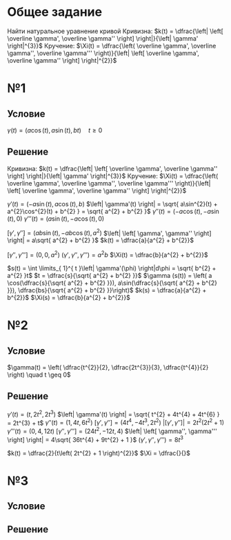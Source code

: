 # Общее задание
Найти натуральное уравнение кривой
Кривизна:
	$k(t) = \dfrac{\left| \left[ \overline \gamma', \overline \gamma'' \right] \right|}{\left| \gamma' \right|^{3}}$
Кручение:
	$\Xi(t) = \dfrac{\left( \overline \gamma', \overline \gamma'', \overline \gamma''' \right)}{\left| \left[ \overline \gamma', \overline \gamma'' \right] \right|^{2}}$
# №1
## Условие
$\gamma(t) = \left( a\cos(t), a\sin (t), bt \right) \quad t \geq 0$
## Решение
Кривизна:
	$k(t) = \dfrac{\left| \left[ \overline \gamma', \overline \gamma'' \right] \right|}{\left| \gamma' \right|^{3}}$
Кручение:
	$\Xi(t) = \dfrac{\left( \overline \gamma', \overline \gamma'', \overline \gamma''' \right)}{\left| \left[ \overline \gamma', \overline \gamma'' \right] \right|^{2}}$

$\gamma'(t) = \left( -a\sin(t), a\cos(t), b \right)$
$\left| \gamma'(t) \right| = \sqrt{ a\sin^{2}(t) + a^{2}\cos^{2}(t) + b^{2} } = \sqrt{ a^{2} + b^{2} }$
$\gamma''(t) = \left( -a\cos(t), -a\sin(t), 0 \right)$
$\gamma'''(t) = \left( a\sin(t), -a\cos(t), 0  \right)$

$\left[ \gamma', \gamma'' \right] = \left( ab\sin(t), -ab\cos(t), a^{2} \right)$
$\left| \left[ \gamma', \gamma'' \right] \right| = a\sqrt{ a^{2} + b^{2} }$
$k(t) = \dfrac{a}{a^{2} + b^{2}}$

$\left[ \gamma'', \gamma''' \right] = \left( 0, 0, a^{2} \right)$
$\left( \gamma', \gamma'', \gamma''' \right) = a^{2}b$
$\Xi(t) = \dfrac{b}{a^{2} + b^{2}}$

$s(t) = \int \limits_{ 1}^{ t }\left| \gamma'(\phi) \right|d\phi = \sqrt{ b^{2} + a^{2} }t$
$t = \dfrac{s}{\sqrt{ a^{2} + b^{2} }}$
$\gamma (s(t)) = \left( a \cos(\dfrac{s}{\sqrt{ a^{2} + b^{2} }}), a\sin(\dfrac{s}{\sqrt{ a^{2} + b^{2} }}), \dfrac{bs}{\sqrt{ a^{2} + b^{2} }}\right)$
$k(s) = \dfrac{a}{a^{2} + b^{2}}$
$\Xi(s) = \dfrac{b}{a^{2} + b^{2}}$
# №2
## Условие
$\gamma(t) = \left( \dfrac{t^{2}}{2}, \dfrac{2t^{3}}{3}, \dfrac{t^{4}}{2} \right) \quad t \geq 0$
## Решение
$\gamma'(t) = \left( t, 2t^{2}, 2t^{3} \right)$
$\left| \gamma'(t) \right| = \sqrt{ t^{2} + 4t^{4} + 4t^{6} } = 2t^{3} + t$
$\gamma''(t) = \left( 1, 4t, 6t^{2} \right)$
$\left[ \gamma', \gamma'' \right] = \left( 4t^{4}, -4t^{3}, 2t^{2} \right)$
$\left| \left[ \gamma', \gamma'' \right] \right| = 2t^{2}\left( 2t^{2} + 1 \right)$
$\gamma'''(t) = \left( 0, 4, 12t \right)$
$\left[ \gamma'', \gamma''' \right] = \left( 24t^{2}, -12t, 4 \right)$
$\left| \left[ \gamma'', \gamma''' \right] \right| = 4\sqrt{ 36t^{4} + 9t^{2} + 1 }$
$\left( \gamma', \gamma'', \gamma''' \right) = 8t^{3}$

$k(t) = \dfrac{2}{t\left( 2t^{2} + 1 \right)^{2}}$
$\Xi = \dfrac{}{}$

# №3
## Условие
## Решение
